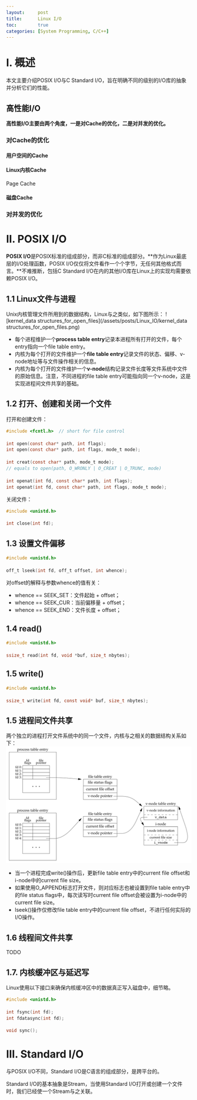 ```yaml
---
layout:     post
title:      Linux I/O
toc:        true
categories: [System Programming, C/C++]
---
```

# Ⅰ. 概述
本文主要介绍POSIX I/O与C Standard I/O，旨在明确不同的级别的I/O库的抽象并分析它们的性能。

## 高性能I/O
**高性能I/O主要由两个角度，一是对Cache的优化，二是对并发的优化。**
### 对Cache的优化
#### 用户空间的Cache
#### Linux内核Cache
Page Cache

#### 磁盘Cache

### 对并发的优化

# Ⅱ. POSIX I/O
**POSIX I/O**是POSIX标准的组成部分，而非C标准的组成部分。**作为Linux最底层的I/O处理函数，POSIX I/O仅仅将文件看作一个个字节，无任何其他格式而言。**不难推断，包括C Standard I/O在内的其他I/O库在Linux上的实现均需要依赖POSIX I/O。

## 1.1 Linux文件与进程
Unix内核管理文件所用到的数据结构，Linux与之类似，如下图所示：
![kernel_data structures_for_open_files](/assets/posts/Linux_IO/kernel_data structures_for_open_files.png)
* 每个进程维护一个**process table entry**记录本进程所有打开的文件，每个entry指向一个file table entry。
* 内核为每个打开的文件维护一个**file table entry**记录文件的状态、偏移、v-node地址等与文件操作相关的信息。
* 内核为每个打开的文件维护一个**v-node**结构记录文件长度等文件系统中文件的原始信息。注意，不同进程的file table entry可能指向同一个v-node，这是实现进程间文件共享的基础。



## 1.2 打开、创建和关闭一个文件
打开和创建文件：
```c
#include <fcntl.h>  // short for file control

int open(const char* path, int flags);
int open(const char* path, int flags, mode_t mode);

int creat(const char* path, mode_t mode);
// equals to open(path, O_WRONLY | O_CREAT | O_TRUNC, mode)

int openat(int fd, const char* path, int flags);
int openat(int fd, const char* path, int flags, mode_t mode);
```
关闭文件：
```c
#include <unistd.h>

int close(int fd);
```

## 1.3 设置文件偏移
```c
#include <unistd.h>

off_t lseek(int fd, off_t offset, int whence);
```
对offset的解释与参数whence的值有关：
* whence == SEEK_SET：文件起始 + offset；
* whence == SEEK_CUR：当前偏移量 + offset；
* whence == SEEK_END：文件长度 + offset；

## 1.4 read()
```c
#include <unistd.h>

ssize_t read(int fd, void *buf, size_t nbytes);
```

## 1.5 write()
```c
#include <unistd.h>

ssize_t write(int fd, const void* buf, size_t nbytes);
```

## 1.5 进程间文件共享
两个独立的进程打开文件系统中的同一个文件，内核与之相关的数据结构关系如下：
![share_files_between_processes](/assets/posts/Linux_IO/share_files_between_processes.png)
* 当一个进程完成write()操作后，更新file table entry中的current file offset和i-node中的current file size。
* 如果使用O_APPEND标志打开文件，则对应标志也被设置到file table entry中的file status flags中，每次读写时current file offset会被设置为i-node中的current file size。
* lseek()操作仅修改file table entry中的current file offset，不进行任何实际的I/O操作。

## 1.6 线程间文件共享
TODO

## 1.7. 内核缓冲区与延迟写
Linux使用以下接口来确保内核缓冲区中的数据真正写入磁盘中，细节略。
```c
#include <unistd.h>

int fsync(int fd);
int fdatasync(int fd);

void sync();
```

# Ⅲ. Standard I/O
与POSIX I/O不同，Standard I/O是C语言的组成部分，是跨平台的。

Standard I/O的基本抽象是Stream，当使用Standard I/O打开或创建一个文件时，我们已经使一个Stream与之关联。